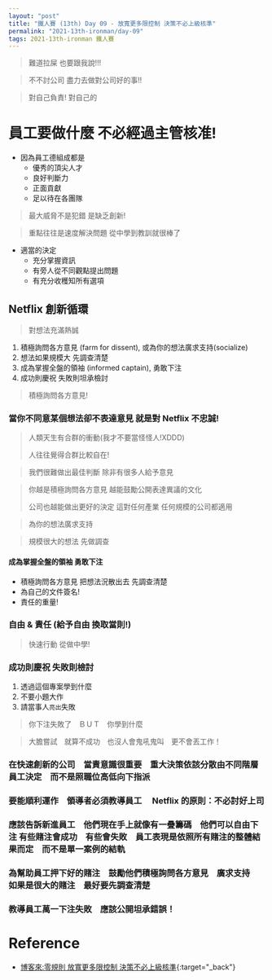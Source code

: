 ```yaml
---
layout: "post"
title: "鐵人賽 (13th) Day 09 - 放寬更多限控制 決策不必上級核準"
permalink: "2021-13th-ironman/day-09"
tags: 2021-13th-ironman 鐵人賽
---
```


> 難道拉屎 也要跟我說!!!

> 不不討公司 盡力去做對公司好的事!!

> 對自己負責! 對自己的

# 員工要做什麼 不必經過主管核准!

- 因為員工德組成都是
  - 優秀的頂尖人才
  - 良好判斷力
  - 正面貢獻
  - 足以待在各團隊

> 最大威脅不是犯錯 是缺乏創新!

> 重點往往是速度解決問題 從中學到教訓就很棒了

- 適當的決定
  - 充分掌握資訊
  - 有旁人從不同觀點提出問題
  - 有充分收穫知所有選項

## Netflix 創新循環

> 對想法充滿熱誠

1. 積極詢問各方意見 (farm for dissent), 或為你的想法廣求支持(socialize)
2. 想法如果規模大 先調查清楚
3. 成為掌握全盤的領袖 (informed captain), 勇敢下注
4. 成功則慶祝 失敗則坦承檢討

> 積極詢問各方意見!

### 當你不同意某個想法卻不表達意見 就是對 Netflix 不忠誠!

> 人類天生有合群的衝動(我才不要當怪怪人!XDDD)
>
> 人往往覺得合群比較自在!

> 我們很難做出最佳判斷 除非有很多人給予意見

> 你越是積極詢問各方意見 越能鼓勵公開表達異議的文化
>
> 公司也越能做出更好的決定 這對任何產業 任何規模的公司都適用

> 為你的想法廣求支持

> 規模很大的想法 先做調查

#### 成為掌握全盤的領袖 勇敢下注

- 積極詢問各方意見 把想法況散出去 先調查清楚
- 為自己的文件簽名!
- 責任的重量!

### 自由 & 責任 (給予自由 換取當則!)

> 快速行動 從做中學!

### 成功則慶祝 失敗則檢討

1. 透過這個專案學到什麼
2. 不要小題大作
3. 請當事人`亮出`失敗

> 你下注失敗了　ＢＵＴ　你學到什麼

> 大膽嘗試　就算不成功　也沒人會鬼吼鬼叫　更不會丟工作！

### 在快速創新的公司　當責意識很重要　重大決策依該分散由不同階層員工決定　而不是照職位高低向下指派

### 要能順利運作　領導者必須教導員工　 Netflix 的原則：不必討好上司

### 應該告訴新進員工　他們現在手上就像有一疊籌碼　他們可以自由下注 有些賭注會成功　有些會失敗　員工表現是依照所有賭注的整體結果而定　而不是單一案例的結軌

### 為幫助員工押下好的賭注　鼓勵他們積極詢問各方意見　廣求支持　如果是很大的賭注　最好要先調查清楚

### 教導員工萬一下注失敗　應該公開坦承錯誤！

# Reference

- [博客來:零規則 放寬更多限控制 決策不必上級核準](https://www.books.com.tw/products/0010873975?sloc=main){:target="\_back"}
